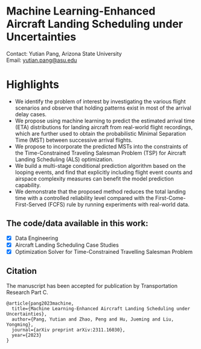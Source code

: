 # Machine Learning-Enhanced Aircraft Landing Scheduling under Uncertainties
Contact: Yutian Pang, Arizona State University <br>
Email: yutian.pang@asu.edu

# Highlights
- We identify the problem of interest by investigating the various flight scenarios and observe that holding patterns exist in most of the arrival delay cases.
- We propose using machine learning to predict the estimated arrival time (ETA) distributions for landing aircraft from real-world flight recordings, which are further used to obtain the probabilistic Minimal Separation Time (MST) between successive arrival flights.
- We propose to incorporate the predicted MSTs into the constraints of the Time-Constrained Traveling Salesman Problem (TSP) for Aircraft Landing Scheduling (ALS) optimization. 
- We build a multi-stage conditional prediction algorithm based on the looping events, and find that explicitly including flight event counts and airspace complexity measures can benefit the model prediction capability. 
- We demonstrate that the proposed method reduces the total landing time with a controlled reliability level compared with the First-Come-First-Served (FCFS) rule by running experiments with real-world data.

## The code/data available in this work:
- [x] Data Engineering
- [x] Aircraft Landing Scheduling Case Studies
- [x] Optimization Solver for Time-Constrained Travelling Salesman Problem

## Citation
The manuscript has been accepted for publication by Transportation Research Part C. 
```
@article{pang2023machine,
  title={Machine Learning-Enhanced Aircraft Landing Scheduling under Uncertainties},
  author={Pang, Yutian and Zhao, Peng and Hu, Jueming and Liu, Yongming},
  journal={arXiv preprint arXiv:2311.16030},
  year={2023}
}
```
